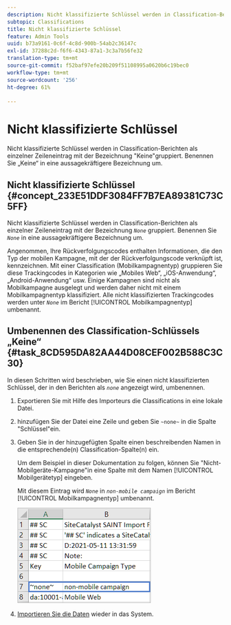 ```yaml
---
description: Nicht klassifizierte Schlüssel werden in Classification-Berichten als einzelner Zeileneintrag mit der Bezeichnung "Keine"gruppiert. Benennen Sie „Keine“ in eine aussagekräftigere Bezeichnung um.
subtopic: Classifications
title: Nicht klassifizierte Schlüssel
feature: Admin Tools
uuid: b73a9161-0c6f-4c8d-900b-54ab2c36147c
exl-id: 37288c2d-f6f6-4343-87a1-3c3a7b56fe32
translation-type: tm+mt
source-git-commit: f52baf97efe20b209f51108995a0620b6c19bec0
workflow-type: tm+mt
source-wordcount: '256'
ht-degree: 61%

---
```


# Nicht klassifizierte Schlüssel

Nicht klassifizierte Schlüssel werden in Classification-Berichten als einzelner Zeileneintrag mit der Bezeichnung &quot;Keine&quot;gruppiert. Benennen Sie „Keine“ in eine aussagekräftigere Bezeichnung um.

## Nicht klassifizierte Schlüssel {#concept_233E51DDF3084FF7B7EA89381C73C5FF}

Nicht klassifizierte Schlüssel werden in Classification-Berichten als einzelner Zeileneintrag mit der Bezeichnung *`None`* gruppiert. Benennen Sie *`None`* in eine aussagekräftigere Bezeichnung um.

Angenommen, Ihre Rückverfolgungscodes enthalten Informationen, die den Typ der mobilen Kampagne, mit der der Rückverfolgungscode verknüpft ist, kennzeichnen. Mit einer Classification (Mobilkampagnentyp) gruppieren Sie diese Trackingcodes in Kategorien wie „Mobiles Web“, „iOS-Anwendung“, „Android-Anwendung“ usw. Einige Kampagnen sind nicht als Mobilkampagne ausgelegt und werden daher nicht mit einem Mobilkampagnentyp klassifiziert. Alle nicht klassifizierten Trackingcodes werden unter   *`None`* im Bericht [!UICONTROL Mobilkampagnentyp] umbenannt.

## Umbenennen des Classification-Schlüssels „Keine“ {#task_8CD595DA82AA44D08CEF002B588C3C30}

<!-- 

t_rename_classification_none.xml

 -->

In diesen Schritten wird beschrieben, wie Sie einen nicht klassifizierten Schlüssel, der in den Berichten als *`none`* angezeigt wird, umbenennen.

1. Exportieren Sie mit Hilfe des Importeurs die Classifications in eine lokale Datei.
1. hinzufügen Sie der Datei eine Zeile und geben Sie `~none~` in die Spalte &quot;Schlüssel&quot;ein.
1. Geben Sie in der hinzugefügten Spalte einen beschreibenden Namen in die entsprechende(n) Classification-Spalte(n) ein.

   Um dem Beispiel in dieser Dokumentation zu folgen, können Sie &quot;Nicht-Mobilgeräte-Kampagne&quot;in eine Spalte mit dem Namen [!UICONTROL Mobilgerätetyp] eingeben.

   Mit diesem Eintrag wird   *`None`* in *`non-mobile campaign`* im Bericht [!UICONTROL Mobilkampagnentyp] umbenannt.

   ![Beispiel eines nicht klassifizierten Schlüssels](/help/components/classifications/importer/assets/non-classified-key.png)

1. [Importieren Sie die Daten](/help/components/classifications/importer/import-file.md) wieder in das System.
